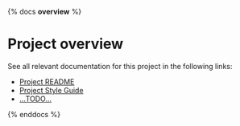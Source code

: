 {% docs __overview__ %}

# Project __overview__

See all relevant documentation for this project in the following links:

- [Project README](https://github.com/modataconsulting/dbt_ga4_project/blob/main/README.md)
- [Project Style Guide](https://github.com/modataconsulting/dbt_ga4_project/blob/main/STYLEGUIDE.md)
- [...TODO...]()

{% enddocs %}